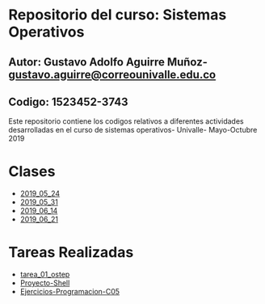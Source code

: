 # Repositorio del curso: Sistemas Operativos
## Autor: Gustavo Adolfo Aguirre Muñoz- gustavo.aguirre@correounivalle.edu.co
## Codigo: 1523452-3743


Este repositorio contiene los codigos relativos a diferentes actividades
desarrolladas en el curso de sistemas operativos- Univalle- Mayo-Octubre 2019

# Clases

*	 [2019_05_24](2019_05_24)	
*	 [2019_05_31](2019_05_31)	
*	 [2019_06_14](2019_06_14)	
*	 [2019_06_21](2019_06_21)

# Tareas Realizadas

*	 [tarea_01_ostep](tarea_01_ostep)
*	 [Proyecto-Shell](Proyecto-Shell)
*	 [Ejercicios-Programacion-C05]([Ejercicios-Programacion-C05)
